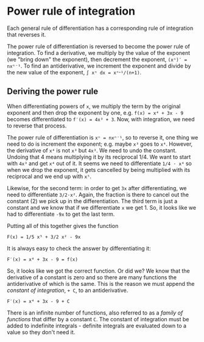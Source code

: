# Power rule of integration

Each general rule of differentiation has a corresponding rule of integration that reverses it.

The power rule of differentiation is reversed to become the power rule of integration. To find a derivative, we multiply by the value of the exponent (we "bring down" the exponent), then decrement the exponent, `(xⁿ)′ = nxⁿ⁻¹`. To find an antiderivative, we increment the exponent and divide by the new value of the exponent, `∫ xⁿ dx = xⁿᐩ¹/(n+1)`.

## Deriving the power rule

When differentiating powers of `x`, we multiply the term by the original exponent and then drop the exponent by one, e.g. `f(x) = x⁴ + 3x - 9` becomes differentiated to `f′(x) = 4x³ + 3`. Now, with integration, we need to reverse that process.

The power rule of differentiation is `xⁿ = nxⁿ⁻¹`, so to reverse it, one thing we need to do is increment the exponent; e.g. maybe `x³` goes to `x⁴`. However, the derivative of `x⁴` is not `x³` but `4x³`. We need to undo the constant. Undoing that 4 means multiplying it by its reciprocal 1/4. We want to start with `4x³` and get `x⁴` out of it. It seems we need to differentiate `1/4 ⋅ x⁴` so when we drop the exponent, it gets cancelled by being multiplied with its reciprocal and we end up with `x⁵`.

Likewise, for the second term: in order to get `3x` after differentiating, we need to differentiate `3/2⋅x²`. Again, the fraction is there to cancel out the constant (2) we pick up in the differentiation. The third term is just a constant and we know that if we differentiate `x` we get 1. So, it looks like we had to differentiate `-9x` to get the last term.

Putting all of this together gives the function

    F(x) = 1/5 x⁵ + 3/2 x² - 9x

It is always easy to check the answer by differentiating it:

    F′(x) = x⁴ + 3x - 9 = f(x)

So, it looks like we got the correct function. Or did we? We know that the derivative of a constant is zero and so there are many functions the antiderivative of which is the same. This is the reason we must append the *constant of integration*, `+ C`, to an antiderivative.

    F′(x) = x⁴ + 3x - 9 + C

There is an infinite number of functions, also referred to as a *family of functions* that differ by a constant `C`. The constant of integration must be added to indefinite integrals - definite integrals are evaluated down to a value so they don't need it.
